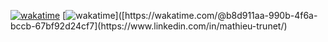 [![wakatime](https://wakatime.com/badge/user/b8d911aa-990b-4f6a-bccb-67bf92d24cf7.svg)](https://wakatime.com/@b8d911aa-990b-4f6a-bccb-67bf92d24cf7)
[![wakatime]([https://wakatime.com/badge/user/b8d911aa-990b-4f6a-bccb-67bf92d24cf7.svg](https://upload.wikimedia.org/wikipedia/commons/thumb/8/81/LinkedIn_icon.svg/1200px-LinkedIn_icon.svg.png))]([https://wakatime.com/@b8d911aa-990b-4f6a-bccb-67bf92d24cf7](https://www.linkedin.com/in/mathieu-trunet/)
